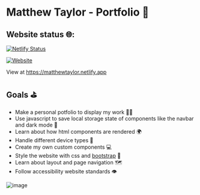 # Matthew Taylor - Portfolio 💼

## Website status 🌐:

[![Netlify Status](https://api.netlify.com/api/v1/badges/a9ca91d5-b477-4865-9235-0930b90b58e7/deploy-status)](https://app.netlify.com/sites/matthewtaylor/deploys)

[![Website](https://img.shields.io/badge/Website-matthewtaylor.netlify.app-informational?style=flat-square&color=8B89CC&logo=Google-Chrome&logoColor=white)](https://matthewtaylor.netlify.app)

View at https://matthewtaylor.netlify.app

## Goals ⛳

- Make a personal potfolio to display my work 👷‍♂️
- Use javascript to save local storage state of components like the navbar and dark mode 🌛
- Learn about how html components are rendered 🌍
- Handle different device types 📱
- Create my own custom components 💻
- Style the website with css and [bootstrap](https://getbootstrap.com/) 🎨
- Learn about layout and page navigation 🗺
- Follow accessibility website standards 👁

![image](https://user-images.githubusercontent.com/100451342/213903403-e28c8040-c9ff-4924-b83b-b7438d5be742.png)
